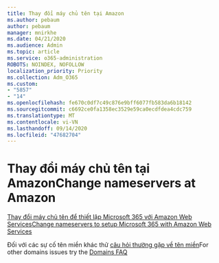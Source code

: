 ```yaml
---
title: Thay đổi máy chủ tên tại Amazon
ms.author: pebaum
author: pebaum
manager: mnirkhe
ms.date: 04/21/2020
ms.audience: Admin
ms.topic: article
ms.service: o365-administration
ROBOTS: NOINDEX, NOFOLLOW
localization_priority: Priority
ms.collection: Adm_O365
ms.custom:
- "5857"
- "14"
ms.openlocfilehash: fe670c0df7c49c876e9bff6077fb583da6b18142
ms.sourcegitcommit: c6692ce0fa1358ec3529e59ca0ecdfdea4cdc759
ms.translationtype: MT
ms.contentlocale: vi-VN
ms.lasthandoff: 09/14/2020
ms.locfileid: "47682704"
---
```

# <a name="change-nameservers-at-amazon"></a><span data-ttu-id="f352e-102">Thay đổi máy chủ tên tại Amazon</span><span class="sxs-lookup"><span data-stu-id="f352e-102">Change nameservers at Amazon</span></span>

[<span data-ttu-id="f352e-103">Thay đổi máy chủ tên để thiết lập Microsoft 365 với Amazon Web Services</span><span class="sxs-lookup"><span data-stu-id="f352e-103">Change nameservers to setup Microsoft 365 with Amazon Web Services</span></span>](https://docs.microsoft.com/microsoft-365/admin/dns/change-nameservers-at-aws?view=o365-worldwide)

<span data-ttu-id="f352e-104">Đối với các sự cố tên miền khác thử  [câu hỏi thường gặp về tên miền](https://docs.microsoft.com/microsoft-365/admin/setup/domains-faq?view=o365-worldwide)</span><span class="sxs-lookup"><span data-stu-id="f352e-104">For other domains issues try the  [Domains FAQ](https://docs.microsoft.com/microsoft-365/admin/setup/domains-faq?view=o365-worldwide)</span></span>